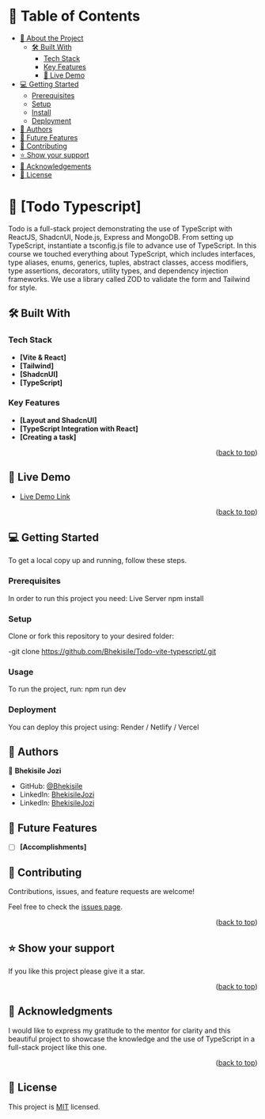 <!-- TABLE OF CONTENTS -->

# 📗 Table of Contents

- [📖 About the Project](#about-project)
  - [🛠 Built With](#built-with)
    - [Tech Stack](#tech-stack)
    - [Key Features](#key-features)
    - [🚀 Live Demo](#live-demo)
- [💻 Getting Started](#getting-started)
  - [Prerequisites](#prerequisites)
  - [Setup](#setup)
  - [Install](#install)
  - [Deployment](#triangular_flag_on_post-deployment)
- [👥 Authors](#authors)
- [🔭 Future Features](#future-features)
- [🤝 Contributing](#contributing)
- [⭐️ Show your support](#support)
- [🙏 Acknowledgements](#acknowledgements)
- [📝 License](#license)

<!-- PROJECT DESCRIPTION -->

# 📖 [Todo Typescript] <a name="about-project"></a>


Todo is a full-stack project demonstrating the use of TypeScript with ReactJS, ShadcnUI, Node.js, Express and MongoDB. From setting up TypeScript, instantiate a tsconfig.js file to advance use of TypeScript. In this course we touched everything about TypeScript, which includes interfaces, type aliases, enums, generics, tuples, abstract classes, access modifiers, type assertions, decorators, utility types, and dependency injection frameworks. We use a library called ZOD to validate the form and Tailwind for style.

## 🛠 Built With <a name="built-with"></a>

### Tech Stack <a name="tech-stack"></a>
- **[Vite & React]**
- **[Tailwind]**
- **[ShadcnUI]**
- **[TypeScript]**

<!-- Features -->

### Key Features <a name="key-features"></a>

- **[Layout and ShadcnUI]**
- **[TypeScript Integration with React]**
- **[Creating a task]**

<p align="right">(<a href="#readme-top">back to top</a>)</p>

<!-- LIVE DEMO -->

## 🚀 Live Demo <a name="live-demo"></a>

- [Live Demo Link](https://)

<p align="right">(<a href="#readme-top">back to top</a>)</p>

<!-- GETTING STARTED -->

## 💻 Getting Started <a name="getting-started"></a>

To get a local copy up and running, follow these steps.

### Prerequisites

In order to run this project you need: 
Live Server
npm install

### Setup

Clone or fork this repository to your desired folder:

-git clone https://github.com/Bhekisile/Todo-vite-typescript/.git

### Usage

To run the project, run: 
npm run dev


### Deployment

You can deploy this project using: Render / Netlify / Vercel

<!-- AUTHORS -->

## 👥 Authors <a name="authors"></a>

👤 **Bhekisile Jozi**

- GitHub: [@Bhekisile](https://github.com/Bhekisile)
- LinkedIn: [BhekisileJozi](https://www.linkedin.com/in/bhekisile-jozi/)
- LinkedIn: [BhekisileJozi](https://x.com/Bhekisile750473)

<!-- FUTURE FEATURES -->

## 🔭 Future Features <a name="future-features"></a>

- [ ] **[Accomplishments]**

<!-- CONTRIBUTING -->

## 🤝 Contributing <a name="contributing"></a>

Contributions, issues, and feature requests are welcome!

Feel free to check the [issues page](../../issues/).

<p align="right">(<a href="#readme-top">back to top</a>)</p>

<!-- SUPPORT -->

## ⭐️ Show your support <a name="support"></a>


If you like this project please give it a star.

<p align="right">(<a href="#readme-top">back to top</a>)</p>
<!-- ACKNOWLEDGEMENTS -->

## 🙏 Acknowledgments <a name="acknowledgements"></a>

I would like to express my gratitude to the mentor for clarity and this beautiful project to showcase the knowledge and the use of TypeScript in a full-stack project like this one.


<p align="right">(<a href="#readme-top">back to top</a>)</p>


<!-- LICENSE -->

## 📝 License <a name="license"></a>

This project is [MIT](./MIT.md) licensed.
